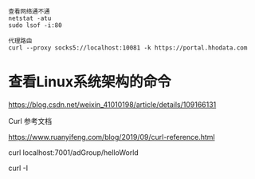```shell
查看网络通不通
netstat -atu 
sudo lsof -i:80
  
代理路由
curl --proxy socks5://localhost:10081 -k https://portal.hhodata.com
```



# 查看Linux系统架构的命令

https://blog.csdn.net/weixin_41010198/article/details/109166131





Curl 参考文档

https://www.ruanyifeng.com/blog/2019/09/curl-reference.html

curl localhost:7001/adGroup/helloWorld

curl -I
